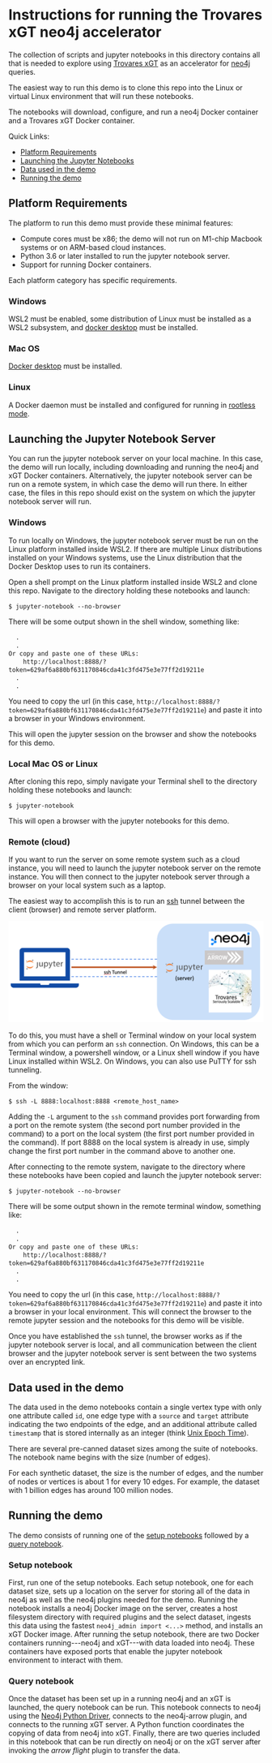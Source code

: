 # Instructions for running the Trovares xGT neo4j accelerator

The collection of scripts and jupyter notebooks in this directory contains all that is needed to explore using [Trovares xGT](http://www.trovares.com) as an accelerator for [neo4j](http://www.neo4j.com) queries.

The easiest way to run this demo is to clone this repo into the Linux or virtual Linux environment that will run these notebooks.

The notebooks will download, configure, and run a neo4j Docker container and a Trovares xGT Docker container.

Quick Links:

  - [Platform Requirements](#platform-requirements)
  - [Launching the Jupyter Notebooks](#launching-the-jupyter-notebook-server)
  - [Data used in the demo](#data-used-in-the-demo)
  - [Running the demo](#running-the-demo)

## Platform Requirements

The platform to run this demo must provide these minimal features:

  - Compute cores must be x86; the demo will not run on M1-chip Macbook systems or on ARM-based cloud instances.
  - Python 3.6 or later installed to run the jupyter notebook server.
  - Support for running Docker containers.

Each platform category has specific requirements.

### Windows

WSL2 must be enabled, some distribution of Linux must be installed as a WSL2 subsystem, and [docker desktop](http://www.docker.com) must be installed.

### Mac OS

[Docker desktop](http://www.docker.com) must be installed.

### Linux

A Docker daemon must be installed and configured for running in [rootless mode](https://docs.docker.com/engine/security/rootless/).

## Launching the Jupyter Notebook Server

You can run the jupyter notebook server on your local machine.
In this case, the demo will run locally, including downloading and running the neo4j and xGT Docker containers.
Alternatively, the jupyter notebook server can be run on a remote system, in which case the demo will run there.
In either case, the files in this repo should exist on the system on which the jupyter notebook server will run.

### Windows

To run locally on Windows, the jupyter notebook server must be run on the Linux platform installed inside WSL2.
If there are multiple Linux distributions installed on your Windows systems, use the Linux distribution that the Docker Desktop uses to run its containers.

Open a shell prompt on the Linux platform installed inside WSL2 and clone this repo.
Navigate to the directory holding these notebooks and launch:

```
$ jupyter-notebook --no-browser
```

There will be some output shown in the shell window, something like:

```
  .
  .
Or copy and paste one of these URLs:
    http://localhost:8888/?token=629af6a880bf631170846cda41c3fd475e3e77ff2d19211e
  .
  .
```

You need to copy the url (in this case, `http://localhost:8888/?token=629af6a880bf631170846cda41c3fd475e3e77ff2d19211e`) and paste it into a browser in your Windows environment.

This will open the jupyter session on the browser and show the notebooks for this demo.

### Local Mac OS or Linux

After cloning this repo, simply navigate your Terminal shell to the directory holding these notebooks and launch:

```
$ jupyter-notebook
```

This will open a browser with the jupyter notebooks for this demo.

### Remote (cloud)

If you want to run the server on some remote system such as a cloud instance, you will need to launch the jupyter notebook server on the remote instance.
You will then connect to the jupyter notebook server through a browser on your local system such as a laptop.

The easiest way to accomplish this is to run an [ssh](https://www.openssh.com) tunnel between the client (browser) and remote server platform.

![Running Jupyter Notebooks](jupyter_layout.png)

To do this, you must have a shell or Terminal window on your local system from which you can perform an `ssh` connection.
On Windows, this can be a Terminal window, a powershell window, or a Linux shell window if you have Linux installed within WSL2.
On Windows, you can also use PuTTY for ssh tunneling.

From the window:

```
$ ssh -L 8888:localhost:8888 <remote_host_name>
```

Adding the `-L` argument to the `ssh` command provides port forwarding from a port on the remote system (the second port number provided in the command) to a port on the local system (the first port number provided in the command).
If port 8888 on the local system is already in use, simply change the first port number in the command above to another one.

After connecting to the remote system, navigate to the directory where these notebooks have been copied and launch the jupyter notebook server:

```
$ jupyter-notebook --no-browser
```

There will be some output shown in the remote terminal window, something like:

```
  .
  .
Or copy and paste one of these URLs:
    http://localhost:8888/?token=629af6a880bf631170846cda41c3fd475e3e77ff2d19211e
  .
  .
```

You need to copy the url (in this case, `http://localhost:8888/?token=629af6a880bf631170846cda41c3fd475e3e77ff2d19211e`) and paste it into a browser in your local environment.
This will connect the browser to the remote jupyter session and the notebooks for this demo will be visible.

Once you have established the `ssh` tunnel, the browser works as if the jupyter notebook server is local, and all communication between the client browser and the jupyter notebook server is sent between the two systems over an encrypted link.

## Data used in the demo

The data used in the demo notebooks contain a single vertex type with only one attribute called `id`, one edge type with a `source` and `target` attribute indicating the two endpoints of the edge, and an additional attribute called `timestamp` that is stored internally as an integer (think [Unix Epoch Time](https://en.wikipedia.org/wiki/Unix_time)). 

There are several pre-canned dataset sizes among the suite of notebooks.
The notebook name begins with the size (number of edges). 

For each synthetic dataset, the size is the number of edges, and the number of nodes or vertices is about 1 for every 10 edges.
For example, the dataset with 1 billion edges has around 100 million nodes. 

## Running the demo

The demo consists of running one of the [setup notebooks](#setup-notebook) followed by a [query notebook](#query-notebook). 

### Setup notebook 

First, run one of the setup notebooks.
Each setup notebook, one for each dataset size, sets up a location on the server for storing all of the data in neo4j as well as the neo4j plugins needed for the demo.
Running the notebook installs a neo4j Docker image on the server, creates a host filesystem directory with required plugins and the select dataset, ingests this data using the fastest `neo4j_admin import <...>` method, and installs an xGT Docker image.
After running the setup notebook, there are two Docker containers running---neo4j and xGT---with data loaded into neo4j.
These containers have exposed ports that enable the jupyter notebook environment to interact with them. 


### Query notebook 

Once the dataset has been set up in a running neo4j and an xGT is launched, the query notebook can be run.
This notebook connects to neo4j using the [Neo4j Python Driver](https://neo4j.com/docs/api/python-driver/current/index.html), connects to the neo4j-arrow plugin, and connects to the running xGT server.
A Python function coordinates the copying of data from neo4j into xGT.
Finally, there are two queries included in this notebook that can be run directly on neo4j or on the xGT server after invoking the *arrow flight* plugin to transfer the data. 
